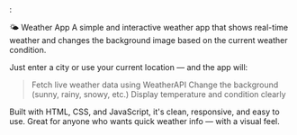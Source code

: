 :

🌤️ Weather App
A simple and interactive weather app that shows real-time weather and changes the background image based on the current weather condition.

Just enter a city or use your current location — and the app will:
>Fetch live weather data using WeatherAPI
>Change the background (sunny, rainy, snowy, etc.)
>Display temperature and condition clearly

Built with HTML, CSS, and JavaScript, it's clean, responsive, and easy to use.
Great for anyone who wants quick weather info — with a visual feel.
